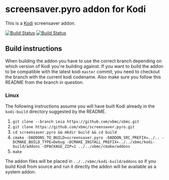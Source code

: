 # screensaver.pyro addon for Kodi

This is a [Kodi](http://kodi.tv) screensaver addon.

[![Build Status](https://travis-ci.org/xbmc/screensaver.pyro.svg?branch=master)](https://travis-ci.org/xbmc/screensaver.pyro)
[![Build Status](https://dev.azure.com/teamkodi/binary-addons/_apis/build/status/xbmc.screensaver.pyro?branchName=Leia)](https://dev.azure.com/teamkodi/binary-addons/_build/latest?definitionId=47&branchName=Leia)
<!--- [![Build Status](https://ci.appveyor.com/api/projects/status/github/xbmc/screensaver.pyro?svg=true)](https://ci.appveyor.com/project/xbmc/screensaver.pyro) -->

## Build instructions

When building the addon you have to use the correct branch depending on which version of Kodi you're building against.
If you want to build the addon to be compatible with the latest kodi `master` commit, you need to checkout the branch with the current kodi codename.
Also make sure you follow this README from the branch in question.

### Linux

The following instructions assume you will have built Kodi already in the `kodi-build` directory 
suggested by the README.

1. `git clone --branch Leia https://github.com/xbmc/xbmc.git`
2. `git clone https://github.com/xbmc/screensaver.pyro.git`
3. `cd screensaver.pyro && mkdir build && cd build`
4. `cmake -DADDONS_TO_BUILD=screensaver.pyro -DADDON_SRC_PREFIX=../.. -DCMAKE_BUILD_TYPE=Debug -DCMAKE_INSTALL_PREFIX=../../xbmc/kodi-build/addons -DPACKAGE_ZIP=1 ../../xbmc/cmake/addons`
5. `make`

The addon files will be placed in `../../xbmc/kodi-build/addons` so if you build Kodi from source and run it directly 
the addon will be available as a system addon.
